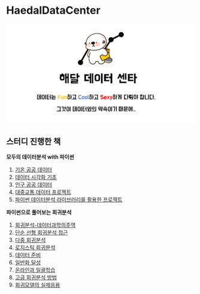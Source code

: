 # HaedalDataCenter

![main](main.png)

## 스터디 진행한 책

**모두의 데이터분석 with 파이썬**

1. [기온 공공 데이터](moduDataAnalysisWithPython\01\README.md)
2. [데이터 시각화 기초](moduDataAnalysisWithPython\02\README.md)
3. [인구 공공 데이터](moduDataAnalysisWithPython\03\README.md)
4. [대중교통 데이터 프로젝트](moduDataAnalysisWithPython\04\README.md)
5. [파이썬 데이터분석 라이브러리를 활용한 프로젝트](moduDataAnalysisWithPython\05\README.md)



**파이썬으로 풀어보는 회귀분석**

1. [회귀분석-데이터과학의주역](regressionAnalysisWithPython\01\README.md)
2. [단순 선형 회귀분석 접근](regressionAnalysisWithPython\02\README.md)
3. [다중 회귀분석](regressionAnalysisWithPython\03\README.md)
4. [로지스틱 회귀분석](regressionAnalysisWithPython\04\README.md)
5. [데이터 준비](regressionAnalysisWithPython\05\README.md)
6. [일반화 달성](regressionAnalysisWithPython\06\README.md)
7. [온라인과 일괄학습](regressionAnalysisWithPython\07\README.md)
8. [고급 회귀분석 방법](regressionAnalysisWithPython\08\README.md)
9. [회귀모델의 실제응용](regressionAnalysisWithPython\09\README.md)

